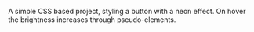 A simple CSS based project, styling a button with a neon effect. On hover the brightness increases through pseudo-elements.
